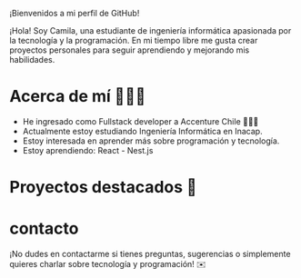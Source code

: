 ¡Bienvenidos a mi perfil de GitHub!

¡Hola! Soy Camila, una estudiante de ingeniería informática apasionada por la tecnología y la programación. En mi tiempo libre me gusta crear proyectos personales para seguir aprendiendo y mejorando mis habilidades.

# Acerca de mí 👩🏻‍💻
* He ingresado como Fullstack developer a Accenture Chile 💜🇨🇱
* Actualmente estoy estudiando Ingeniería Informática en Inacap.
* Estoy interesada en aprender más sobre programación y tecnología.
* Estoy aprendiendo: React - Nest.js

# Proyectos destacados 🚀

# contacto

¡No dudes en contactarme si tienes preguntas, sugerencias o simplemente quieres charlar sobre tecnología y programación! ✉️
 
